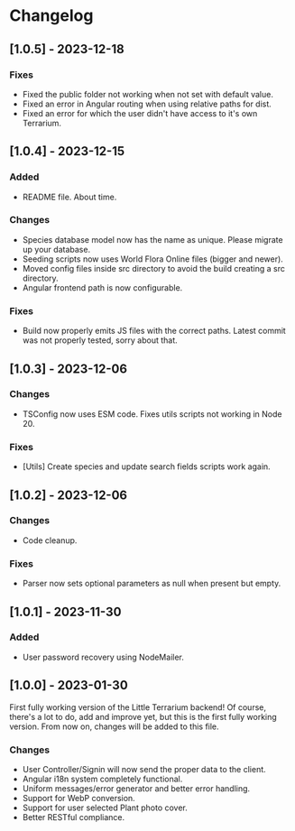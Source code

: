 # Changelog

## [1.0.5] - 2023-12-18

### Fixes

- Fixed the public folder not working when not set with default value.
- Fixed an error in Angular routing when using relative paths for dist.
- Fixed an error for which the user didn't have access to it's own Terrarium.

## [1.0.4] - 2023-12-15

### Added

- README file. About time.

### Changes

- Species database model now has the name as unique. Please migrate up your
database.
- Seeding scripts now uses World Flora Online files (bigger and newer).
- Moved config files inside src directory to avoid the build creating a src
directory.
- Angular frontend path is now configurable.

### Fixes

- Build now properly emits JS files with the correct paths. Latest commit was
not properly tested, sorry about that.

## [1.0.3] - 2023-12-06

### Changes

- TSConfig now uses ESM code. Fixes utils scripts not working in Node 20.

### Fixes

- [Utils] Create species and update search fields scripts work again.

## [1.0.2] - 2023-12-06

### Changes

- Code cleanup.

### Fixes

- Parser now sets optional parameters as null when present but empty.

## [1.0.1] - 2023-11-30

### Added

- User password recovery using NodeMailer.

## [1.0.0] - 2023-01-30

First fully working version of the Little Terrarium backend! Of course, there's
a lot to do, add and improve yet, but this is the first fully working version.
From now on, changes will be added to this file.

### Changes

- User Controller/Signin will now send the proper data to the client.
- Angular i18n system completely functional.
- Uniform messages/error generator and better error handling.
- Support for WebP conversion.
- Support for user selected Plant photo cover.
- Better RESTful compliance.
